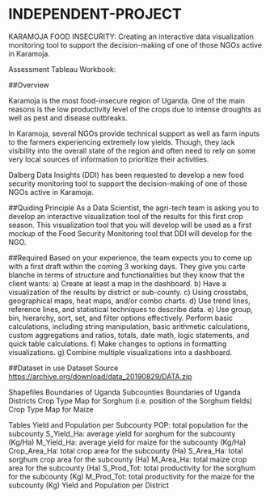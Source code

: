 # INDEPENDENT-PROJECT
KARAMOJA FOOD INSECURITY:
Creating an interactive data visualization monitoring tool to support the decision-making of one of those NGOs active in Karamoja.

Assessment
Tableau Workbook:

##Overview

Karamoja is the most food-insecure region of Uganda. One of the main reasons is the low productivity level of the crops due to intense droughts as well as pest and disease outbreaks.

In Karamoja, several NGOs provide technical support as well as farm inputs to the farmers experiencing extremely low yields. Though, they lack visibility into the overall state of the region and often need to rely on some very local sources of information to prioritize their activities.

Dalberg Data Insights (DDI) has been requested to develop a new food security monitoring tool to support the decision-making of one of those NGOs active in Karamoja.

##Quiding Principle
As a Data Scientist, the agri-tech team is asking you to develop an interactive visualization tool of the results for this first crop season. This visualization tool that you will develop will be used as a first mockup of the Food Security Monitoring tool that DDI will develop for the NGO.

##Required
Based on your experience, the team expects you to come up with a first draft within the coming 3 working days. They give you carte blanche in terms of structure and functionalities but they know that the client wants:
a) Create at least a map in the dashboard.
b) Have a visualization of the results by district or sub-county.
c) Using crosstabs, geographical maps, heat maps, and/or combo charts. 
d) Use trend lines, reference lines, and statistical techniques to describe data.
e) Use group, bin, hierarchy, sort, set, and filter options effectively. Perform basic calculations, including string manipulation, basic arithmetic calculations, custom aggregations and ratios, totals, date math, logic statements, and quick table calculations.
f) Make changes to options in formatting visualizations.
g) Combine multiple visualizations into a dashboard.

##Dataset in use
Dataset Source https://archive.org/download/data_20190829/DATA.zip

Shapefiles
Boundaries of Uganda Subcounties 
Boundaries of Uganda Districts 
Crop Type Map for Sorghum (i.e. position of the Sorghum fields)
Crop Type Map for Maize

Tables
Yield and Population per Subcounty
POP: total population for the subcounty 
S_Yield_Ha: average yield for sorghum for the subcounty (Kg/Ha)
M_Yield_Ha: average yield for maize for the subcounty (Kg/Ha)
Crop_Area_Ha: total crop area for the subcounty (Ha)
S_Area_Ha: total sorghum crop area for the subcounty (Ha)
M_Area_Ha: total maize crop area for the subcounty (Ha)
S_Prod_Tot: total productivity for the sorghum for the subcounty (Kg)
M_Prod_Tot: total productivity for the maize for the subcounty (Kg)
Yield and Population per District
